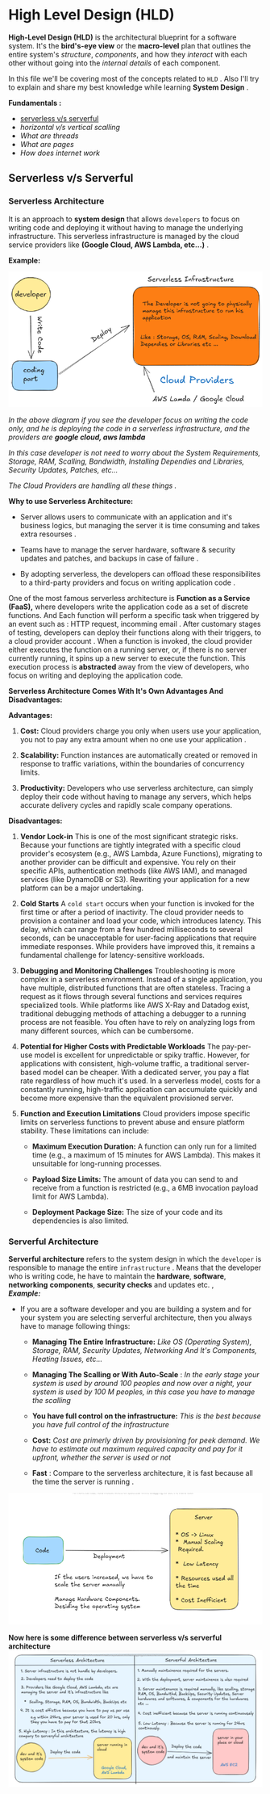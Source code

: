 # High Level Design (HLD)  

**High-Level Design (HLD)** is the architectural blueprint for a software system. It's the **bird's-eye view** or the **macro-level** plan that outlines the entire system's _structure_, _components_, and how they _interact_ with each other without going into the _internal details_ of each component.

In this file we'll be covering most of the concepts related to `HLD` . Also I'll try to explain and share my best knowledge while learning **System Design** .  

**Fundamentals :**  

-    [serverless v/s serverful](#serverless-vs-serverful)
-    _horizontal v/s vertical scalling_
-    _What are threads_
-    _What are pages_
-    _How does internet work_  


## Serverless v/s Serverful  

### Serverless Architecture  

It is an approach to **system design** that allows `developers` to focus on writing code and deploying it without having to manage the underlying infrastructure. This serverless infrastructure is managed by the cloud service providers like **(Google Cloud, AWS Lambda, etc...)** .  

**Example:**  

![serverless infrastructure image](./hld_icons/serverless_architecture_diagram.png)  

_In the above diagram if you see the developer focus on writing the code only, and he is deploying the code in a serverless infrastructure, and the providers are **google cloud, aws lambda**_  

_In this case developer is not need to worry about the System Requirements, Storage, RAM, Scalling, Bandwidth, Installing Dependies and Libraries, Security Updates, Patches, etc..._  

_The Cloud Providers are handling all these things ._  

**Why to use Serverless Architecture:**  

-   Server allows users to communicate with an application and it's business logics, but managing the server it is time consuming and takes extra resourses . 

-   Teams have to manage the server hardware, software & security updates and patches, and backups in case of failure .

-   By adopting serverless, the developers can offload these responsibilites to a third-party providers and focus on writing application code . 

One of the most famous serverless architecture is **Function as a Service (FaaS),** where developers write the application code as a set of discrete functions. And Each function will perform a specific task when triggered by an event such as : HTTP request, incomming email . After customary stages of testing, developers can deploy their functions along with their triggers, to a cloud provider account . When a function is invoked, the cloud provider either executes the function on a running server, or, if there is no server currently running, it spins up a new server to execute the function. This execution process is **abstracted** away from the view of developers, who focus on writing and deploying the application code.  

**Serverless Architecture Comes With It's Own Advantages And Disadvantages:**  

**Advantages:**  

1.   **Cost:** Cloud providers charge you only when users use your application, you not to pay any extra amount when no one use your application .

2.  **Scalability:** Function instances are automatically created or removed in response to traffic variations, within the boundaries of concurrency limits.

3.  **Productivity:** Developers who use serverless architecture, can simply deploy their code without having to manage any servers, which helps accurate delivery cycles and rapidly scale company operations.

**Disadvantages:**  

1. **Vendor Lock-in** This is one of the most significant strategic risks. Because your functions are tightly integrated with a specific cloud provider's ecosystem (e.g., AWS Lambda, Azure Functions), migrating to another provider can be difficult and expensive. You rely on their specific APIs, authentication methods (like AWS IAM), and managed services (like DynamoDB or S3). Rewriting your application for a new platform can be a major undertaking.

2. **Cold Starts** A `cold start` occurs when your function is invoked for the first time or after a period of inactivity. The cloud provider needs to provision a container and load your code, which introduces latency. This delay, which can range from a few hundred milliseconds to several seconds, can be unacceptable for user-facing applications that require immediate responses. While providers have improved this, it remains a fundamental challenge for latency-sensitive workloads.

3. **Debugging and Monitoring Challenges** Troubleshooting is more complex in a serverless environment. Instead of a single application, you have multiple, distributed functions that are often stateless. Tracing a request as it flows through several functions and services requires specialized tools. While platforms like AWS X-Ray and Datadog exist, traditional debugging methods of attaching a debugger to a running process are not feasible. You often have to rely on analyzing logs from many different sources, which can be cumbersome.

4. **Potential for Higher Costs with Predictable Workloads** The pay-per-use model is excellent for unpredictable or spiky traffic. However, for applications with consistent, high-volume traffic, a traditional server-based model can be cheaper. With a dedicated server, you pay a flat rate regardless of how much it's used. In a serverless model, costs for a constantly running, high-traffic application can accumulate quickly and become more expensive than the equivalent provisioned server.  

5. **Function and Execution Limitations** Cloud providers impose specific limits on serverless functions to prevent abuse and ensure platform stability. These limitations can include:
    -   **Maximum Execution Duration:** A function can only run for a limited time (e.g., a maximum of 15 minutes for AWS Lambda). This makes it unsuitable for long-running processes.

    -   **Payload Size Limits:** The amount of data you can send to and receive from a function is restricted (e.g., a 6MB invocation payload limit for AWS Lambda).

    -   **Deployment Package Size:** The size of your code and its dependencies is also limited.

### Serverful Architecture  

**Serverful architecture** refers to the system design in which the `developer` is responsible to manage the entire `infrastructure` . Means that the developer who is writing code, he have to maintain the **hardware**, **software**, **networking** **components**, **security checks** and updates etc. ,   
_**Example:**_  
-   If you are a software developer and you are building a system and for your system you are selecting serverful architecture, then you always have to manage following things:

    - **Managing The Entire Infrastructure:** _Like OS _(Operating System)_, Storage, RAM, Security Updates, Networking And It's Components, Heating Issues, etc..._

    - **Managing The Scalling or With Auto-Scale** : _In the early stage your system is used by around 100 peoples and now over a night, your system is used by 100 M peoples, in this case you have to manage the scalling_

    - **You have full control on the infrastructure:** _This is the best because you have full control of the infrastructure_ 

    - **Cost:** _Cost are primerly driven by provisioning for peek demand. We have to estimate out maximum required capacity and pay for it upfront, whether the server is used or not_

    - **Fast** : Compare to the serverless architecture, it is fast because all the time the server is running .

![Serverful Architecture](./hld_icons/serverfullarchitecture.png) 

**Now here is some difference between serverless v/s serverful architecture**
![Serverless v/s serverful](./hld_icons/serverlessVSserverful.png)